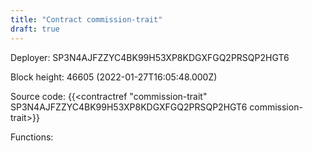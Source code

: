 ```yaml
---
title: "Contract commission-trait"
draft: true
---
```

Deployer: SP3N4AJFZZYC4BK99H53XP8KDGXFGQ2PRSQP2HGT6


 



Block height: 46605 (2022-01-27T16:05:48.000Z)

Source code: {{<contractref "commission-trait" SP3N4AJFZZYC4BK99H53XP8KDGXFGQ2PRSQP2HGT6 commission-trait>}}

Functions:


